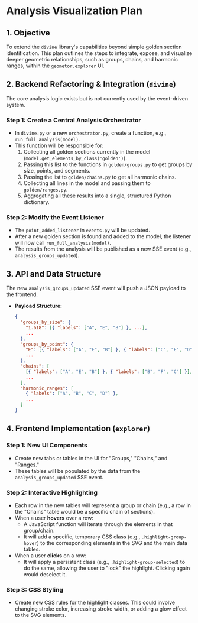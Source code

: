 # Analysis Visualization Plan

## 1. Objective

To extend the `divine` library's capabilities beyond simple golden section identification. This plan outlines the steps to integrate, expose, and visualize deeper geometric relationships, such as groups, chains, and harmonic ranges, within the `geometor.explorer` UI.

## 2. Backend Refactoring & Integration (`divine`)

The core analysis logic exists but is not currently used by the event-driven system.

### Step 1: Create a Central Analysis Orchestrator

-   In `divine.py` or a new `orchestrator.py`, create a function, e.g., `run_full_analysis(model)`.
-   This function will be responsible for:
    1.  Collecting all golden sections currently in the model (`model.get_elements_by_class('golden')`).
    2.  Passing this list to the functions in `golden/groups.py` to get groups by size, points, and segments.
    3.  Passing the list to `golden/chains.py` to get all harmonic chains.
    4.  Collecting all lines in the model and passing them to `golden/ranges.py`.
    5.  Aggregating all these results into a single, structured Python dictionary.

### Step 2: Modify the Event Listener

-   The `point_added_listener` in `events.py` will be updated.
-   After a new golden section is found and added to the model, the listener will now call `run_full_analysis(model)`.
-   The results from the analysis will be published as a new SSE event (e.g., `analysis_groups_updated`).

## 3. API and Data Structure

The new `analysis_groups_updated` SSE event will push a JSON payload to the frontend.

-   **Payload Structure:**
    ```json
    {
      "groups_by_size": {
        "1.618": [{ "labels": ["A", "E", "B"] }, ...],
        ...
      },
      "groups_by_point": {
        "E": [{ "labels": ["A", "E", "B"] }, { "labels": ["C", "E", "D"] }],
        ...
      },
      "chains": [
        [{ "labels": ["A", "E", "B"] }, { "labels": ["B", "F", "C"] }],
        ...
      ],
      "harmonic_ranges": [
        { "labels": ["A", "B", "C", "D"] },
        ...
      ]
    }
    ```

## 4. Frontend Implementation (`explorer`)

### Step 1: New UI Components

-   Create new tabs or tables in the UI for "Groups," "Chains," and "Ranges."
-   These tables will be populated by the data from the `analysis_groups_updated` SSE event.

### Step 2: Interactive Highlighting

-   Each row in the new tables will represent a group or chain (e.g., a row in the "Chains" table would be a specific chain of sections).
-   When a user **hovers** over a row:
    -   A JavaScript function will iterate through the elements in that group/chain.
    -   It will add a specific, temporary CSS class (e.g., `.highlight-group-hover`) to the corresponding elements in the SVG and the main data tables.
-   When a user **clicks** on a row:
    -   It will apply a persistent class (e.g., `.highlight-group-selected`) to do the same, allowing the user to "lock" the highlight. Clicking again would deselect it.

### Step 3: CSS Styling

-   Create new CSS rules for the highlight classes. This could involve changing stroke color, increasing stroke width, or adding a glow effect to the SVG elements.
